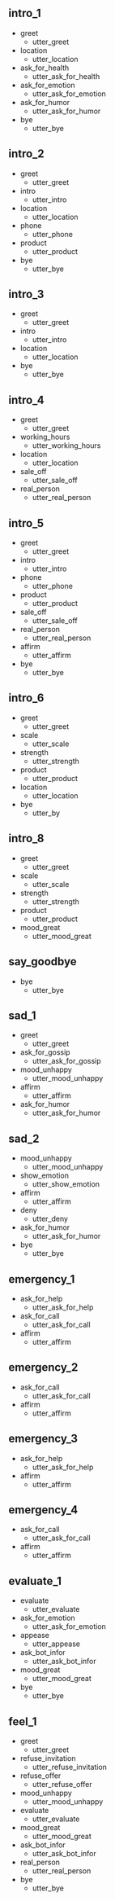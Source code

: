 ## intro_1
* greet
  - utter_greet
* location
  - utter_location
* ask_for_health
  - utter_ask_for_health
* ask_for_emotion
  - utter_ask_for_emotion
* ask_for_humor
  - utter_ask_for_humor
* bye
  - utter_bye

## intro_2
* greet
  - utter_greet
* intro
  - utter_intro
* location
  - utter_location
* phone
  - utter_phone
* product
  - utter_product
* bye
  - utter_bye

## intro_3
* greet
  - utter_greet
* intro
  - utter_intro
* location
  - utter_location
* bye
  - utter_bye

## intro_4
* greet
  - utter_greet
* working_hours
  - utter_working_hours
* location
  - utter_location
* sale_off
  - utter_sale_off
* real_person
  - utter_real_person

## intro_5
* greet
  - utter_greet
* intro
  - utter_intro
* phone
  - utter_phone
* product
  - utter_product
* sale_off
  - utter_sale_off
* real_person
  - utter_real_person
* affirm
  - utter_affirm
* bye
  - utter_bye

## intro_6
* greet
  - utter_greet
* scale
  - utter_scale
* strength
  - utter_strength
* product
  - utter_product
* location
  - utter_location
* bye
  - utter_by

## intro_8
* greet
  - utter_greet
* scale
  - utter_scale
* strength
  - utter_strength
* product
  - utter_product
* mood_great
  - utter_mood_great

## say_goodbye
* bye
  - utter_bye

## sad_1
* greet
  - utter_greet
* ask_for_gossip
  - utter_ask_for_gossip
* mood_unhappy
  - utter_mood_unhappy
* affirm
  - utter_affirm
* ask_for_humor
  - utter_ask_for_humor

## sad_2
* mood_unhappy
  - utter_mood_unhappy
* show_emotion
  - utter_show_emotion
* affirm
  - utter_affirm
* deny
  - utter_deny
* ask_for_humor
  - utter_ask_for_humor
* bye
  - utter_bye

## emergency_1
* ask_for_help
  - utter_ask_for_help
* ask_for_call
  - utter_ask_for_call
* affirm
  - utter_affirm

## emergency_2
* ask_for_call
  - utter_ask_for_call
* affirm
  - utter_affirm

## emergency_3
* ask_for_help
  - utter_ask_for_help
* affirm
  - utter_affirm

## emergency_4
* ask_for_call
  - utter_ask_for_call
* affirm
  - utter_affirm

## evaluate_1
* evaluate
  - utter_evaluate
* ask_for_emotion
  - utter_ask_for_emotion
* appease
  - utter_appease
* ask_bot_infor
  - utter_ask_bot_infor
* mood_great
  - utter_mood_great
* bye
  - utter_bye

## feel_1
* greet
  - utter_greet
* refuse_invitation
  - utter_refuse_invitation
* refuse_offer
  - utter_refuse_offer
* mood_unhappy
  - utter_mood_unhappy
* evaluate
  - utter_evaluate
* mood_great
  - utter_mood_great
* ask_bot_infor
  - utter_ask_bot_infor
* real_person
  - utter_real_person
* bye
  - utter_bye